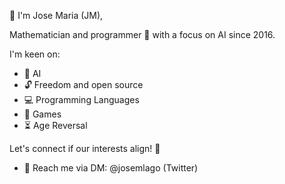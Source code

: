 👋 I'm Jose Maria (JM),

Mathematician and programmer 🔧 with a focus on AI since 2016. 

I'm keen on:
- 🧠 AI
- 🔓 Freedom and open source
- 💻 Programming Languages
- 👾 Games
- ⏳ Age Reversal

Let's connect if our interests align! 🤝

- 📩 Reach me via DM: @josemlago (Twitter)
